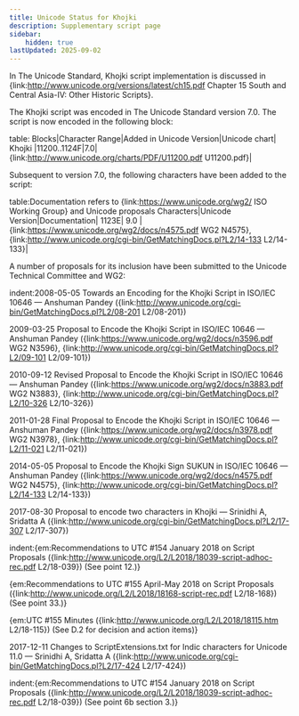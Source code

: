 ```yaml
---
title: Unicode Status for Khojki
description: Supplementary script page
sidebar:
    hidden: true
lastUpdated: 2025-09-02
---
```


In The Unicode Standard, Khojki script implementation is discussed in {link:http://www.unicode.org/versions/latest/ch15.pdf Chapter 15 South and Central Asia-IV: Other Historic Scripts}.

[comment]: # (end of intro)

[comment]: # (start of blocks)

The Khojki script was encoded in The Unicode Standard version 7.0. The script is now encoded in the following block:

table:
Blocks|Character Range|Added in Unicode Version|Unicode chart|
Khojki |11200..1124F|7.0|{link:http://www.unicode.org/charts/PDF/U11200.pdf U11200.pdf}|

[comment]: # (end of blocks)

[comment]: # (start of chars)

Subsequent to version 7.0, the following characters have been added to the script:

table:Documentation refers to {link:https://www.unicode.org/wg2/ ISO Working Group} and Unicode proposals
Characters|Unicode Version|Documentation|
1123E| 9.0 |{link:https://www.unicode.org/wg2/docs/n4575.pdf WG2 N4575}, {link:http://www.unicode.org/cgi-bin/GetMatchingDocs.pl?L2/14-133 L2/14-133}|

[comment]: # (end of chars)

[comment]: # (start of rest)

A number of proposals for its inclusion have been submitted to the Unicode Technical Committee and WG2:

indent:2008-05-05 Towards an Encoding for the Khojki Script in ISO/IEC 10646 — Anshuman Pandey ({link:http://www.unicode.org/cgi-bin/GetMatchingDocs.pl?L2/08-201 L2/08-201})

2009-03-25 Proposal to Encode the Khojki Script in ISO/IEC 10646 — Anshuman Pandey ({link:https://www.unicode.org/wg2/docs/n3596.pdf WG2 N3596}, {link:http://www.unicode.org/cgi-bin/GetMatchingDocs.pl?L2/09-101 L2/09-101})

2010-09-12 Revised Proposal to Encode the Khojki Script in ISO/IEC 10646 — Anshuman Pandey ({link:https://www.unicode.org/wg2/docs/n3883.pdf WG2 N3883}, {link:http://www.unicode.org/cgi-bin/GetMatchingDocs.pl?L2/10-326 L2/10-326})

2011-01-28 Final Proposal to Encode the Khojki Script in ISO/IEC 10646 — Anshuman Pandey ({link:https://www.unicode.org/wg2/docs/n3978.pdf WG2 N3978}, {link:http://www.unicode.org/cgi-bin/GetMatchingDocs.pl?L2/11-021 L2/11-021})

2014-05-05 Proposal to Encode the Khojki Sign SUKUN in ISO/IEC 10646 — Anshuman Pandey ({link:https://www.unicode.org/wg2/docs/n4575.pdf WG2 N4575}, {link:http://www.unicode.org/cgi-bin/GetMatchingDocs.pl?L2/14-133 L2/14-133})

2017-08-30 Proposal to encode two characters in Khojki — Srinidhi A, Sridatta A ({link:http://www.unicode.org/cgi-bin/GetMatchingDocs.pl?L2/17-307 L2/17-307})

indent:{em:Recommendations to UTC #154 January 2018 on Script Proposals ({link:http://www.unicode.org/L2/L2018/18039-script-adhoc-rec.pdf L2/18-039}) (See point 12.)}

{em:Recommendations to UTC #155 April-May 2018 on Script Proposals ({link:http://www.unicode.org/L2/L2018/18168-script-rec.pdf L2/18-168}) (See point 33.)}

{em:UTC #155 Minutes ({link:http://www.unicode.org/L2/L2018/18115.htm L2/18-115}) (See D.2 for decision and action items)}


2017-12-11 Changes to ScriptExtensions.txt for Indic characters for Unicode 11.0 — Srinidhi A, Sridatta A ({link:http://www.unicode.org/cgi-bin/GetMatchingDocs.pl?L2/17-424 L2/17-424})

indent:{em:Recommendations to UTC #154 January 2018 on Script Proposals ({link:http://www.unicode.org/L2/L2018/18039-script-adhoc-rec.pdf L2/18-039}) (See point 6b section 3.)}
